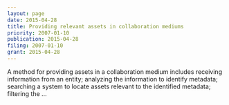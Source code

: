 ```yaml
---
layout: page
date: 2015-04-28
title: Providing relevant assets in collaboration mediums
priority: 2007-01-10
publication: 2015-04-28
filing: 2007-01-10
grant: 2015-04-28
---
```

A method for providing assets in a collaboration medium includes receiving information from an entity; analyzing the information to identify metadata; searching a system to locate assets relevant to the identified metadata; filtering the …